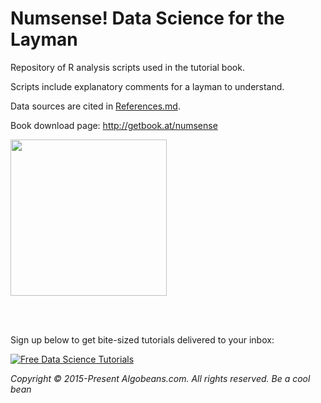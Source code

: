 # Numsense! Data Science for the Layman

Repository of R analysis scripts used in the tutorial book.

Scripts include explanatory comments for a layman to understand.

Data sources are cited in [References.md](https://github.com/algobeans/numsense/blob/master/References.md).

Book download page: http://getbook.at/numsense

<a href="http://getbook.at/numsense" target="_blank"><img src="https://annalyzin.files.wordpress.com/2016/12/title_page-outlined.png" width="250"></a>

<br><br>

Sign up below to get bite-sized tutorials delivered to your inbox:

[![Free Data Science Tutorials](https://annalyzin.files.wordpress.com/2016/08/sign-up-button-transparent-bg-and-cropped.png?w=340&h=55)](http://eepurl.com/cbVFY1)

*Copyright © 2015-Present Algobeans.com. All rights reserved. Be a cool bean*
